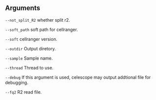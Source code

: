 ## Arguments
`--not_split_R2` whether split r2.

`--soft_path` soft path for cellranger.

`--soft` cellranger version.

`--outdir` Output diretory.

`--sample` Sample name.

`--thread` Thread to use.

`--debug` If this argument is used, celescope may output addtional file for debugging.

`--fq2` R2 read file.

